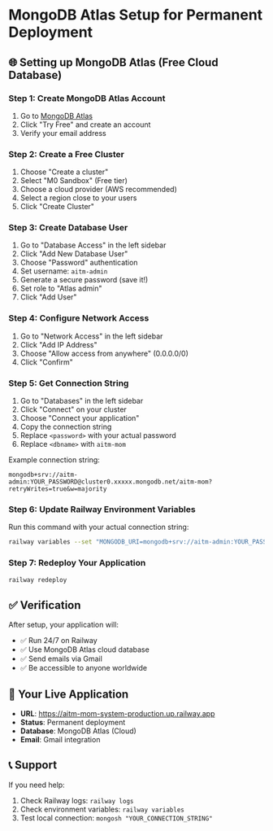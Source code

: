 # MongoDB Atlas Setup for Permanent Deployment

## 🌐 Setting up MongoDB Atlas (Free Cloud Database)

### Step 1: Create MongoDB Atlas Account
1. Go to [MongoDB Atlas](https://www.mongodb.com/atlas)
2. Click "Try Free" and create an account
3. Verify your email address

### Step 2: Create a Free Cluster
1. Choose "Create a cluster"
2. Select "M0 Sandbox" (Free tier)
3. Choose a cloud provider (AWS recommended)
4. Select a region close to your users
5. Click "Create Cluster"

### Step 3: Create Database User
1. Go to "Database Access" in the left sidebar
2. Click "Add New Database User"
3. Choose "Password" authentication
4. Set username: `aitm-admin`
5. Generate a secure password (save it!)
6. Set role to "Atlas admin"
7. Click "Add User"

### Step 4: Configure Network Access
1. Go to "Network Access" in the left sidebar
2. Click "Add IP Address"
3. Choose "Allow access from anywhere" (0.0.0.0/0)
4. Click "Confirm"

### Step 5: Get Connection String
1. Go to "Databases" in the left sidebar
2. Click "Connect" on your cluster
3. Choose "Connect your application"
4. Copy the connection string
5. Replace `<password>` with your actual password
6. Replace `<dbname>` with `aitm-mom`

Example connection string:
```
mongodb+srv://aitm-admin:YOUR_PASSWORD@cluster0.xxxxx.mongodb.net/aitm-mom?retryWrites=true&w=majority
```

### Step 6: Update Railway Environment Variables
Run this command with your actual connection string:

```bash
railway variables --set "MONGODB_URI=mongodb+srv://aitm-admin:YOUR_PASSWORD@cluster0.xxxxx.mongodb.net/aitm-mom?retryWrites=true&w=majority"
```

### Step 7: Redeploy Your Application
```bash
railway redeploy
```

## ✅ Verification

After setup, your application will:
- ✅ Run 24/7 on Railway
- ✅ Use MongoDB Atlas cloud database
- ✅ Send emails via Gmail
- ✅ Be accessible to anyone worldwide

## 🚀 Your Live Application
- **URL**: https://aitm-mom-system-production.up.railway.app
- **Status**: Permanent deployment
- **Database**: MongoDB Atlas (Cloud)
- **Email**: Gmail integration

## 📞 Support
If you need help:
1. Check Railway logs: `railway logs`
2. Check environment variables: `railway variables`
3. Test local connection: `mongosh "YOUR_CONNECTION_STRING"`
